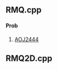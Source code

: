 ## RMQ.cpp

#### Prob

1. [AOJ2444](http://judge.u-aizu.ac.jp/onlinejudge/description.jsp?id=2444)

## RMQ2D.cpp

